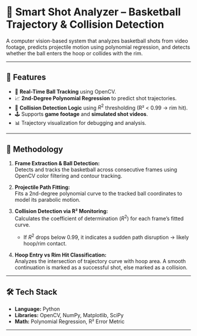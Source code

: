 # 🏀 Smart Shot Analyzer – Basketball Trajectory & Collision Detection

A computer vision-based system that analyzes basketball shots from video footage, predicts projectile motion using polynomial regression, and detects whether the ball enters the hoop or collides with the rim.

---

## 🚀 Features

- 🎯 **Real-Time Ball Tracking** using OpenCV.
- 📈 **2nd-Degree Polynomial Regression** to predict shot trajectories.
- 🧠 **Collision Detection Logic** using $R^2$ thresholding (R² < 0.99 → rim hit).
- 🕹️ Supports **game footage** and **simulated shot videos**.
- 📊 Trajectory visualization for debugging and analysis.

---

## 🧠 Methodology

1. **Frame Extraction & Ball Detection:**  
   Detects and tracks the basketball across consecutive frames using OpenCV color filtering and contour tracking.

2. **Projectile Path Fitting:**  
   Fits a 2nd-degree polynomial curve to the tracked ball coordinates to model its parabolic motion.

3. **Collision Detection via R² Monitoring:**  
   Calculates the coefficient of determination ($R^2$) for each frame’s fitted curve.  
   - If $R^2$ drops below 0.99, it indicates a sudden path disruption → likely hoop/rim contact.

4. **Hoop Entry vs Rim Hit Classification:**  
   Analyzes the intersection of trajectory curve with hoop area. A smooth continuation is marked as a successful shot, else marked as a collision.

---

## 🛠 Tech Stack

- **Language:** Python  
- **Libraries:** OpenCV, NumPy, Matplotlib, SciPy  
- **Math:** Polynomial Regression, R² Error Metric  

---
